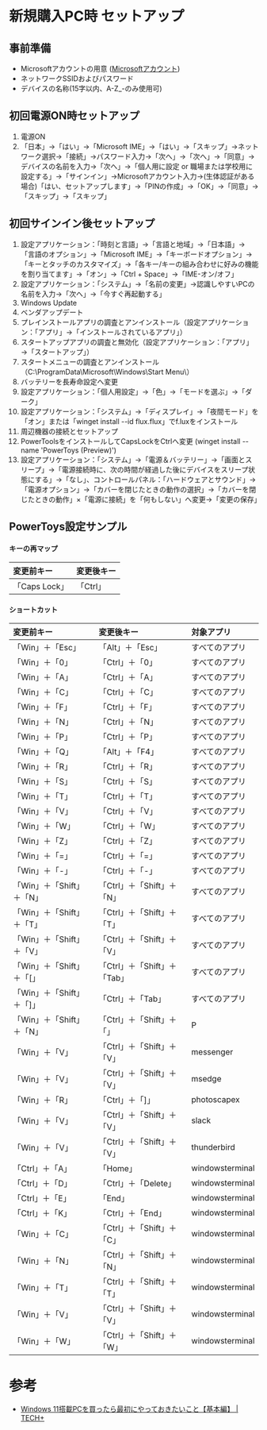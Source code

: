 # 新規購入PC時 セットアップ

## 事前準備

- Microsoftアカウントの用意 ([Microsoftアカウント](https://account.microsoft.com/))
- ネットワークSSIDおよびパスワード
- デバイスの名称(15字以内、A-Z_-のみ使用可)

## 初回電源ON時セットアップ

1. 電源ON
2. 「日本」→「はい」→「Microsoft IME」→「はい」→「スキップ」→ネットワーク選択→「接続」→パスワード入力→「次へ」→「次へ」→「同意」→デバイスの名前を入力→「次へ」→「個人用に設定 or 職場または学校用に設定する」→「サインイン」→Microsoftアカウント入力→(生体認証がある場合)「はい、セットアップします」→「PINの作成」→「OK」→「同意」→「スキップ」→「スキップ」

## 初回サインイン後セットアップ

1. 設定アプリケーション：「時刻と言語」→「言語と地域」→「日本語」→「言語のオプション」→「Microsoft IME」→「キーボードオプション」→「キーとタッチのカスタマイズ」→「各キー/キーの組み合わせに好みの機能を割り当てます」→「オン」→「Ctrl + Space」→「IME-オン/オフ」
2. 設定アプリケーション：「システム」→「名前の変更」→認識しやすいPCの名前を入力→「次へ」→「今すぐ再起動する」
3. Windows Update
4. ベンダアップデート
5. プレインストールアプリの調査とアンインストール（設定アプリケーション：「アプリ」→「インストールされているアプリ」）
6. スタートアップアプリの調査と無効化（設定アプリケーション：「アプリ」→「スタートアップ」）
7. スタートメニューの調査とアンインストール（C:\ProgramData\Microsoft\Windows\Start Menu\）
8. バッテリーを長寿命設定へ変更
9. 設定アプリケーション：「個人用設定」→「色」→「モードを選ぶ」→「ダーク」
10. 設定アプリケーション：「システム」→「ディスプレイ」→「夜間モード」を「オン」または「winget install --id flux.flux」でf.luxをインストール
11. 周辺機器の接続とセットアップ
12. PowerToolsをインストールしてCapsLockをCtrlへ変更 (winget install --name 'PowerToys (Preview)')
13. 設定アプリケーション：「システム」→「電源＆バッテリー」→「画面とスリープ」→「電源接続時に、次の時間が経過した後にデバイスをスリープ状態にする」→「なし」、コントロールパネル：「ハードウェアとサウンド」→「電源オプション」→「カバーを閉じたときの動作の選択」→「カバーを閉じたときの動作」×「電源に接続」を「何もしない」へ変更→「変更の保存」

## PowerToys設定サンプル

#### キーの再マップ

|変更前キー|変更後キー|
|:---|:---|
|「Caps Lock」|「Ctrl」|

#### ショートカット

|変更前キー|変更後キー|対象アプリ|
|:---|:---|:---|
|「Win」＋「Esc」|「Alt」＋「Esc」|すべてのアプリ|
|「Win」＋「0」|「Ctrl」＋「0」|すべてのアプリ|
|「Win」＋「A」|「Ctrl」＋「A」|すべてのアプリ|
|「Win」＋「C」|「Ctrl」＋「C」|すべてのアプリ|
|「Win」＋「F」|「Ctrl」＋「F」|すべてのアプリ|
|「Win」＋「N」|「Ctrl」＋「N」|すべてのアプリ|
|「Win」＋「P」|「Ctrl」＋「P」|すべてのアプリ|
|「Win」＋「Q」|「Alt」＋「F4」|すべてのアプリ|
|「Win」＋「R」|「Ctrl」＋「R」|すべてのアプリ|
|「Win」＋「S」|「Ctrl」＋「S」|すべてのアプリ|
|「Win」＋「T」|「Ctrl」＋「T」|すべてのアプリ|
|「Win」＋「V」|「Ctrl」＋「V」|すべてのアプリ|
|「Win」＋「W」|「Ctrl」＋「W」|すべてのアプリ|
|「Win」＋「Z」|「Ctrl」＋「Z」|すべてのアプリ|
|「Win」＋「=」|「Ctrl」＋「=」|すべてのアプリ|
|「Win」＋「-」|「Ctrl」＋「-」|すべてのアプリ|
|「Win」＋「Shift」＋「N」|「Ctrl」＋「Shift」＋「N」|すべてのアプリ|
|「Win」＋「Shift」＋「T」|「Ctrl」＋「Shift」＋「T」|すべてのアプリ|
|「Win」＋「Shift」＋「V」|「Ctrl」＋「Shift」＋「V」|すべてのアプリ|
|「Win」＋「Shift」＋「[」|「Ctrl」＋「Shift」＋「Tab」|すべてのアプリ|
|「Win」＋「Shift」＋「]」|「Ctrl」＋「Tab」|すべてのアプリ|
|「Win」＋「Shift」＋「N」|「Ctrl」＋「Shift」＋「」|P|
|「Win」＋「V」|「Ctrl」＋「Shift」＋「V」|messenger|
|「Win」＋「V」|「Ctrl」＋「Shift」＋「V」|msedge|
|「Win」＋「R」|「Ctrl」＋「]」|photoscapex|
|「Win」＋「V」|「Ctrl」＋「Shift」＋「V」|slack|
|「Win」＋「V」|「Ctrl」＋「Shift」＋「V」|thunderbird|
|「Ctrl」＋「A」|「Home」|windowsterminal|
|「Ctrl」＋「D」|「Ctrl」＋「Delete」|windowsterminal|
|「Ctrl」＋「E」|「End」|windowsterminal|
|「Ctrl」＋「K」|「Ctrl」＋「End」|windowsterminal|
|「Win」＋「C」|「Ctrl」＋「Shift」＋「C」|windowsterminal|
|「Win」＋「N」|「Ctrl」＋「Shift」＋「N」|windowsterminal|
|「Win」＋「T」|「Ctrl」＋「Shift」＋「T」|windowsterminal|
|「Win」＋「V」|「Ctrl」＋「Shift」＋「V」|windowsterminal|
|「Win」＋「W」|「Ctrl」＋「Shift」＋「W」|windowsterminal|

# 参考

- [Windows 11搭載PCを買ったら最初にやっておきたいこと【基本編】 | TECH+](https://news.mynavi.jp/article/20211014-2083192/)
